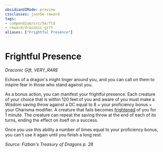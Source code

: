 ```yaml
---
obsidianUIMode: preview
cssclasses: json5e-reward
tags:
- compendium/src/5e/ftd
- reward/draconic-gift
aliases: ["Frightful Presence"]
---
```

# Frightful Presence
*Draconic Gift, VERY_RARE*  

Echoes of a dragon's might linger around you, and you can call on them to inspire fear in those who stand against you.

As a bonus action, you can manifest your frightful presence. Each creature of your choice that is within 120 feet of you and aware of you must make a Wisdom saving throw against a DC equal to 8 + your proficiency bonus + your Charisma modifier. A creature that fails becomes [frightened](5E2014官方资源/规则/conditions.md#frightened) of you for 1 minute. The creature can repeat the saving throw at the end of each of its turns, ending the effect on itself on a success.

Once you use this ability a number of times equal to your proficiency bonus, you can't use it again until you finish a long rest.

*Source: Fizban's Treasury of Dragons p. 28*